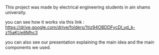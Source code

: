 This project was made by electrical engineering students in ain shams university.

you can see how it works via this link : https://drive.google.com/drive/folders/1tiz94OBDDFycDI_yd_k-z15aKUe8Mhc3

you can also see our presentation explaining the main idea and the main components we used.
